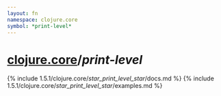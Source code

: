 ```yaml
---
layout: fn
namespace: clojure.core
symbol: *print-level*
---
```


# [clojure.core](../)/*print-level*

{% include 1.5.1/clojure.core/_star_print_level_star_/docs.md %}
{% include 1.5.1/clojure.core/_star_print_level_star_/examples.md %}

